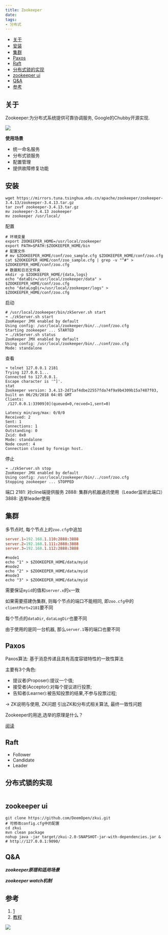 ```yaml
---
title: Zookeeper
date:
tags:
- 分布式
---
```

<!-- TOC -->

- [关于](#关于)
- [安装](#安装)
- [集群](#集群)
- [Paxos](#paxos)
- [Raft](#raft)
- [分布式锁的实现](#分布式锁的实现)
- [zookeeper ui](#zookeeper-ui)
- [Q&A](#qa)
- [参考](#参考)

<!-- /TOC -->

## 关于

Zookeeper:为分布式系统提供可靠协调服务, Google的Chubby开源实现.

![](https://gitee.com/LuVx/img/raw/master/zookeeper_role.jpg)


**使用场景**

* 统一命名服务
* 分布式锁服务
* 配置管理
* 提供故障修复功能

## 安装

```shell
wget https://mirrors.tuna.tsinghua.edu.cn/apache/zookeeper/zookeeper-3.4.13/zookeeper-3.4.13.tar.gz
tar zxvf zookeeper-3.4.13.tar.gz
mv zookeeper-3.4.13 zookeeper
mv zookeeper /usr/local/
```

配置
```shell
# 环境变量
export ZOOKEEPER_HOME=/usr/local/zookeeper
export PATH=$PATH:$ZOOKEEPER_HOME/bin
# 配置文件
# mv $ZOOKEEPER_HOME/conf/zoo_sample.cfg $ZOOKEEPER_HOME/conf/zoo.cfg
cat $ZOOKEEPER_HOME/conf/zoo_sample.cfg | grep -v "^#" > $ZOOKEEPER_HOME/conf/zoo.cfg
# 数据和日志文件夹
mkdir -p $ZOOKEEPER_HOME/{data,logs}
echo "dataDir=/usr/local/zookeeper/data" > $ZOOKEEPER_HOME/conf/zoo.cfg
echo "dataLogDir=/usr/local/zookeeper/logs" > $ZOOKEEPER_HOME/conf/zoo.cfg
```

启动
```shell
# /usr/local/zookeeper/bin/zkServer.sh start
➜ ./zkServer.sh start
ZooKeeper JMX enabled by default
Using config: /usr/local/zookeeper/bin/../conf/zoo.cfg
Starting zookeeper ... STARTED
➜ ./zkServer.sh status
ZooKeeper JMX enabled by default
Using config: /usr/local/zookeeper/bin/../conf/zoo.cfg
Mode: standalone
```

查看
```shell
➜ telnet 127.0.0.1 2181
Trying 127.0.0.1...
Connected to 127.0.0.1.
Escape character is '^]'.
stat
Zookeeper version: 3.4.13-2d71af4dbe22557fda74f9a9b4309b15a7487f03, built on 06/29/2018 04:05 GMT
Clients:
 /127.0.0.1:33909[0](queued=0,recved=1,sent=0)

Latency min/avg/max: 0/0/0
Received: 2
Sent: 1
Connections: 1
Outstanding: 0
Zxid: 0x0
Mode: standalone
Node count: 4
Connection closed by foreign host.
```

停止
```shell
➜ ./zkServer.sh stop
ZooKeeper JMX enabled by default
Using config: /usr/local/zookeeper/bin/../conf/zoo.cfg
Stopping zookeeper ... STOPPED
```

端口
2181: 对cline端提供服务
2888: 集群内机器通讯使用（Leader监听此端口）
3888: 选举leader使用

## 集群

多节点时, 每个节点上的`zoo.cfg`中追加
```conf
server.1=192.168.1.110:2888:3888
server.2=192.168.1.111:2888:3888
server.3=192.168.1.112:2888:3888
```
```shell
#node1
echo "1" > $ZOOKEEPER_HOME/data/myid
#node2
echo "2" > $ZOOKEEPER_HOME/data/myid
#node3
echo "3" > $ZOOKEEPER_HOME/data/myid
```
需要保证`myid`的值和`server.x`的`x`一致

如果需要搭建伪集群, 则每个节点的端口不能相同, 即`zoo.cfg`中的`clientPort=2181`要不同

每个节点的`dataDir`, `dataLogDir`也要不同

由于使用的是同一台机器, 那么`server.1`等的端口也要不同

## Paxos

Paxos算法:
基于消息传递且具有高度容错特性的一致性算法

主要有3个角色:
* 提议者(Proposer):提议一个值;
* 接受者(Acceptor):对每个提议进行投票;
* 告知者(Learner):被告知投票的结果,不参与投票过程;

-> ZK说明与使用, ZK问题
     引出ZK和分布式相关算法, 最终一致性问题

Zookeeper的用途,选举的原理是什么？

[阅读](https://www.cnblogs.com/raphael5200/p/5285583.html)

## Raft

* Follower
* Candidate
* Leader

## 分布式锁的实现

```Java

```

## zookeeper ui

```shell
git clone https://github.com/DeemOpen/zkui.git
# 可修改config.cfg中的配置
cd zkui
mvn clean package
nohup java -jar target/zkui-2.0-SNAPSHOT-jar-with-dependencies.jar &
# http://127.0.0.1:9090/
```

## Q&A

***zookeeper原理和适用场景***

***zookeeper watch机制***



## 参考

1. [1](https://blog.csdn.net/he90227/article/details/70157046/)
2. [教程](https://www.cnblogs.com/sunddenly/p/4033574.html)


[![](https://static.segmentfault.com/v-5b1df2a7/global/img/creativecommons-cc.svg)](https://creativecommons.org/licenses/by-nc-nd/4.0/)